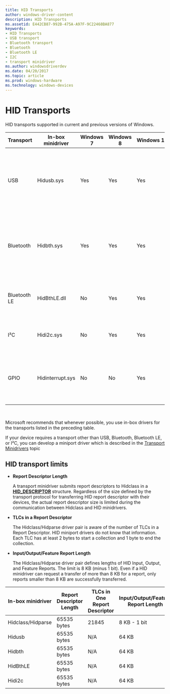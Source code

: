 ```yaml
---
title: HID Transports
author: windows-driver-content
description: HID Transports
ms.assetid: E442CB87-992B-475A-A97F-9C22468BA877
keywords:
- HID Transports
- USB transport
- Bluetooth transport
- Bluetooth
- Bluetooth LE
- I2C
- transport minidriver
ms.author: windowsdriverdev
ms.date: 04/20/2017
ms.topic: article
ms.prod: windows-hardware
ms.technology: windows-devices
---
```


# HID Transports


HID transports supported in current and previous versions of Windows.

| Transport    | In-box minidriver | Windows 7 | Windows 8 | Windows 10 | Notes                                                                                                 |
|--------------|-------------------|-----------|-----------|------------|-------------------------------------------------------------------------------------------------------|
| USB          | Hidusb.sys        | Yes       | Yes       | Yes        | Support for USB HID 1.11+ is provided on Windows operating systems dating back to Windows 2000.       |
| Bluetooth    | Hidbth.sys        | Yes       | Yes       | Yes        | Support for Bluetooth HID 1.1+ is provided on Windows operating systems dating back to Windows Vista. |
| Bluetooth LE | HidBthLE.dll      | No        | Yes       | Yes        | Windows 8 introduces support for HID over Bluetooth LE.                                               |
| I²C          | Hidi2c.sys        | No        | Yes       | Yes        | Windows 8 introduces support for HID over I2C.                                                        |
| GPIO         | Hidinterrupt.sys  | No        | No        | Yes        | Windows Windows 10 introduces support for general-purpose I/O (GPIO) buttons.                         |

 

Microsoft recommends that whenever possible, you use in-box drivers for the transports listed in the preceding table.

If your device requires a transport other than USB, Bluetooth, Bluetooth LE, or I²C, you can develop a miniport driver which is described in the [Transport Minidrivers](transport-minidrivers.md) topic

## HID transport limits


-   **Report Descriptor Length**

    A transport minidriver submits report descriptors to Hidclass in a [**HID\_DESCRIPTOR**](https://msdn.microsoft.com/library/windows/hardware/ff539885) structure. Regardless of the size defined by the transport protocol for transferring HID report descriptor with their devices, the actual report descriptor size is limited during the communication between Hidclass and HID minidrivers.

-   **TLCs in a Report Descriptor**

    The Hidclass/Hidparse driver pair is aware of the number of TLCs in a Report Descriptor. HID miniport drivers do not know that information. Each TLC has at least 2 bytes to start a collection and 1 byte to end the collection.

-   **Input/Output/Feature Report Length**

    The Hidclass/Hidparse driver pair defines lengths of HID Input, Output, and Feature Reports. The limit is 8 KB (minus 1 bit). Even if a HID minidriver can request a transfer of more than 8 KB for a report, only reports smaller than 8 KB are successfully transferred.

| In-box minidriver | Report Descriptor Length | TLCs in One Report Descriptor | Input/Output/Feature Report Length |
|-------------------|--------------------------|-------------------------------|------------------------------------|
| Hidclass/Hidparse | 65535 bytes              | 21845                         | 8 KB - 1 bit                       |
| Hidusb            | 65535 bytes              | N/A                           | 64 KB                              |
| Hidbth            | 65535 bytes              | N/A                           | 64 KB                              |
| HidBthLE          | 65535 bytes              | N/A                           | 64 KB                              |
| Hidi2c            | 65535 bytes              | N/A                           | 64 KB                              |

 

 

 




